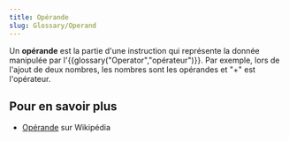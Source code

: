```yaml
---
title: Opérande
slug: Glossary/Operand
---
```


Un **opérande** est la partie d'une instruction qui représente la donnée manipulée par l'{{glossary("Operator","opérateur")}}. Par exemple, lors de l'ajout de deux nombres, les nombres sont les opérandes et "+" est l'opérateur.

## Pour en savoir plus

- [Opérande](https://fr.wikipedia.org/wiki/Opérande) sur Wikipédia
